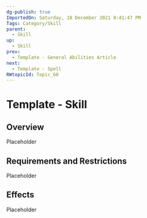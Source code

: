 ```yaml
---
dg-publish: true
ImportedOn: Saturday, 18 December 2021 8:41:47 PM
Tags: Category/Skill
parent:
  - Skill
up:
  - Skill
prev:
  - Template - General Abilities Article
next:
  - Template - Spell
RWtopicId: Topic_60
---
```

# Template - Skill
## Overview
Placeholder

## Requirements and Restrictions
Placeholder

## Effects
Placeholder

